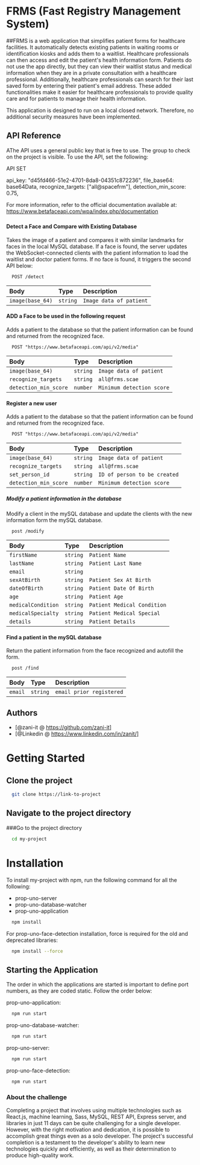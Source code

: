 
# FRMS (Fast Registry Management System)


##FRMS is a web application that simplifies patient forms for healthcare facilities. It automatically detects existing patients in waiting rooms or identification kiosks and adds them to a waitlist. Healthcare professionals can then access and edit the patient's health information form. Patients do not use the app directly, but they can view their waitlist status and medical information when they are in a private consultation with a healthcare professional. Additionally, healthcare professionals can search for their last saved form by entering their patient's email address. These added functionalities make it easier for healthcare professionals to provide quality care and for patients to manage their health information.

This application is designed to run on a local closed network. Therefore, no additional security measures have been implemented.





## API Reference

AThe API uses a general public key that is free to use. The group to check on the project is visible. To use the API, set the following:

API SET

api_key: "d45fd466-51e2-4701-8da8-04351c872236",
file_base64: base64Data,
recognize_targets: ["all@spacefrm"],
detection_min_score: 0.75,

For more information, refer to the official documentation available at: https://www.betafaceapi.com/wpa/index.php/documentation

#####

#### Detect a Face and Compare with Existing Database

Takes the image of a patient and compares it with similar landmarks for faces in the local MySQL database. If a face is found, the server updates the WebSocket-connected clients with the patient information to load the waitlist and doctor patient forms. If no face is found, it triggers the second API below:

```http
  POST /detect
```

| Body | Type     | Description                |
| :-------- | :------- | :------------------------- |
| `image(base_64)` | `string` | `Image data of patient` |

#### ADD a Face to be used in the following request

Adds a patient to the database so that the patient information can be found and returned from the recognized face.

```http
  POST "https://www.betafaceapi.com/api/v2/media"
```
| Body | Type     | Description                |
| :-------- | :------- | :------------------------- |
| `image(base_64)` | `string` | `Image data of patient`   |
`recognize_targets` | `string`  | `all@frms.scae`|
`detection_min_score` | `number` | `Minimum detection score`|

#### Register a new user

Adds a patient to the database so that the patient information can be found and returned from the recognized face.

```http
  POST "https://www.betafaceapi.com/api/v2/media"
```

  | Body | Type     | Description                |
| :-------- | :------- | :------------------------- |
| `image(base_64)` | `string` | `Image data of patient`   |
|`recognize_targets` | `string`  | `all@frms.scae`|
|`set_person_id` | `string` | `ID of person to be created` |
|`detection_min_score` | `number` | `Minimum detection score`|

##### Modify a patient information in the database

Modify a client in the mySQL database and update the clients with the new information form the mySQL database.

```http
  post /modify
```

| Body | Type     | Description                       |
| :-------- | :------- | :-------------------------------- |
| `firstName` | `string` | `Patient Name` | 
| `lastName` | `string` | `Patient Last Name` |
| `email` | `string` |  | `Patient Email` |
| `sexAtBirth` | `string` | `Patient Sex At Birth` |
| `dateOfBirth` | `string` | `Patient Date Of Birth` |
| `age` | `string` | `Patient Age` |
| `medicalCondition` | `string` | `Patient Medical Condition` |
| `medicalSpecialty` | `string` | `Patient Medical Special` |
| `details` | `string` | `Patient Details` |

#### Find a patient in the mySQL database

Return the patient information from the face recognized and autofill the form.

```http
  post /find
```

| Body | Type     | Description                       |
| :-------- | :------- | :-------------------------------- |
| `email` | `string` | `email prior registered` |

## Authors

- [@zani-it @ https://github.com/zani-it]
- [@Linkedin @ https://www.linkedin.com/in/zanit/]

# Getting Started


## Clone the project

```bash
  git clone https://link-to-project
```
## Navigate to the project directory

###Go to the project directory

```bash
  cd my-project
```

# Installation

To install my-project with npm, run the following command for all the following:

- prop-uno-server
- prop-uno-database-watcher
- prop-uno-application

```bash
  npm install
```

For prop-uno-face-detection installation, force is required for the old and deprecated libraries:

```bash
  npm install --force 
```

## Starting the Application

The order in which the applications are started is important to define port numbers, as they are coded static. Follow the order below:

prop-uno-application:
```bash
  npm run start
```
prop-uno-database-watcher:
```bash
  npm run start
```

prop-uno-server:
```bash
  npm run start
```

prop-uno-face-detection:
```bash
  npm run start
```

### About the challenge

Completing a project that involves using multiple technologies such as React.js, machine learning, Sass, MySQL, REST API, Express server, and libraries in just 11 days can be quite challenging for a single developer. However, with the right motivation and dedication, it is possible to accomplish great things even as a solo developer. The project's successful completion is a testament to the developer's ability to learn new technologies quickly and efficiently, as well as their determination to produce high-quality work.